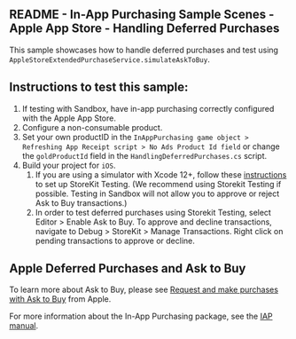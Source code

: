 ## README - In-App Purchasing Sample Scenes - Apple App Store - Handling Deferred Purchases

This sample showcases how to handle deferred purchases 
and test using `AppleStoreExtendedPurchaseService.simulateAskToBuy`.

## Instructions to test this sample:

1. If testing with Sandbox, have in-app purchasing correctly configured with
   the Apple App Store.
2. Configure a non-consumable product.
3. Set your own productID in the `InAppPurchasing game object > Refreshing App Receipt script > No Ads Product Id field`
   or change the `goldProductId` field in the `HandlingDeferredPurchases.cs` script.
4. Build your project for `iOS`.
   1. If you are using a simulator with Xcode 12+, follow these [instructions](https://developer.apple.com/documentation/xcode/setting-up-storekit-testing-in-xcode)
      to set up StoreKit Testing. (We recommend using Storekit Testing if possible. Testing in
      Sandbox will not allow you to approve or reject Ask to Buy transactions.)
   2. In order to test deferred purchases using Storekit Testing, select Editor > Enable Ask to Buy.
      To approve and decline transactions, navigate to Debug > StoreKit > Manage Transactions.
      Right click on pending transactions to approve or decline.

## Apple Deferred Purchases and Ask to Buy

To learn more about Ask to Buy, please see [Request and make purchases with Ask to Buy](https://support.apple.com/en-us/HT201089) from Apple.

For more information about the In-App Purchasing package, see the [IAP manual](https://docs.unity.com/ugs/en-us/manual/iap/manual/overview).
